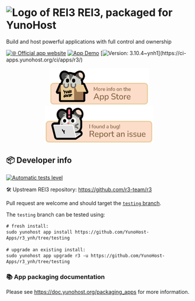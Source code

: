 <!--
N.B.: This README was automatically generated by <https://github.com/YunoHost/apps_tools/blob/main/readme_generator>
It shall NOT be edited by hand.
-->

<h1>
  <img src="https://raw.githubusercontent.com/YunoHost/apps/main/logos/r3.png" width="32px" alt="Logo of REI3">
  REI3, packaged for YunoHost
</h1>

Build and host powerful applications with full control and ownership

[![🌐 Official app website](https://img.shields.io/badge/Official_app_website-darkgreen?style=for-the-badge)](https://rei3.de/)
[![App Demo](https://img.shields.io/badge/App_Demo-blue?style=for-the-badge)](https://demo.rei3.de/#/home)
[![Version: 3.10.4~ynh1](https://img.shields.io/badge/Version-3.10.4~ynh1-rgba(0,150,0,1)?style=for-the-badge)](https://ci-apps.yunohost.org/ci/apps/r3/)

<div align="center">
<a href="https://apps.yunohost.org/app/r3"><img height="100px" src="https://github.com/YunoHost/yunohost-artwork/raw/refs/heads/main/badges/neopossum-badges/badge_more_info_on_the_appstore.svg"/></a>
<a href="https://github.com/YunoHost-Apps/r3_ynh/issues"><img height="100px" src="https://github.com/YunoHost/yunohost-artwork/raw/refs/heads/main/badges/neopossum-badges/badge_report_an_issue.svg"/></a>
</div>

## 📦 Developer info

[![Automatic tests level](https://apps.yunohost.org/badge/cilevel/r3)](https://ci-apps.yunohost.org/ci/apps/r3/)

🛠️ Upstream REI3 repository: <https://github.com/r3-team/r3>

Pull request are welcome and should target the [`testing` branch](https://github.com/YunoHost-Apps/r3_ynh/tree/testing).

The `testing` branch can be tested using:
```
# fresh install:
sudo yunohost app install https://github.com/YunoHost-Apps/r3_ynh/tree/testing

# upgrade an existing install:
sudo yunohost app upgrade r3 -u https://github.com/YunoHost-Apps/r3_ynh/tree/testing
```

### 📚 App packaging documentation

Please see <https://doc.yunohost.org/packaging_apps> for more information.